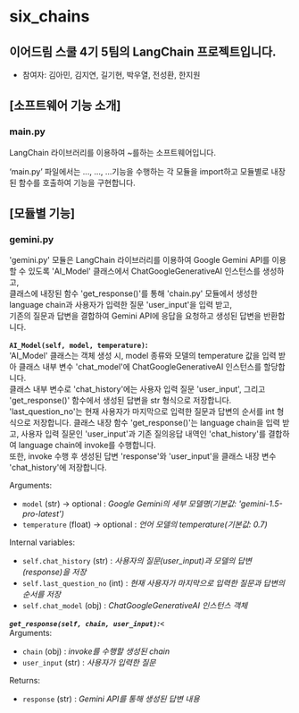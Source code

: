 # six_chains
## 이어드림 스쿨 4기 5팀의 LangChain 프로젝트입니다.
- 참여자: 김아민, 김지연, 길기현, 박우열, 전성환, 한지원

## [소프트웨어 기능 소개]

### main.py

LangChain 라이브러리를 이용하여 ~를하는 소프트웨어입니다.

‘main.py’ 파일에서는 ..., ..., ...기능을 수행하는 각 모듈을 import하고 모듈별로 내장된 함수를 호출하여 기능을 구현합니다.

## [모듈별 기능]

### gemini.py
'gemini.py' 모듈은 LangChain 라이브러리를 이용하여 Google Gemini API를 이용할 수 있도록 'AI_Model' 클래스에서 ChatGoogleGenerativeAI 인스턴스를 생성하고, <br>
클래스에 내장된 함수 'get_response()'를 통해 'chain.py' 모듈에서 생성한 language chain과 사용자가 입력한 질문 'user_input'을 입력 받고, <br>
기존의 질문과 답변을 결합하여 Gemini API에 응답을 요청하고 생성된 답변을 반환합니다.

**`AI_Model(self, model, temperature)`:** <br>
'AI_Model' 클래스는 객체 생성 시, model 종류와 모델의 temperature 값을 입력 받아 클래스 내부 변수 'chat_model'에 ChatGoogleGenerativeAI 인스턴스를 할당합니다.<br>
클래스 내부 변수로 'chat_history'에는 사용자 입력 질문 'user_input', 그리고 'get_response()' 함수에서 생성된 답변을 str 형식으로 저장합니다.<br>
'last_question_no'는 현재 사용자가 마지막으로 입력한 질문과 답변의 순서를 int 형식으로 저장합니다.
클래스 내장 함수 'get_response()'는 language chain을 입력 받고, 사용자 입력 질문인 'user_input'과 기존 질의응답 내역인 'chat_history'를 결합하여 language chain에 invoke를 수행합니다. <br>
또한, invoke 수행 후 생성된 답변 'response'와 'user_input'을 클래스 내장 변수 'chat_history'에 저장합니다.

Arguments:
- `model` (str) -> optional : *Google Gemini의 세부 모델명(기본값: 'gemini-1.5-pro-latest')*
- `temperature` (float) -> optional : *언어 모델의 temperature(기본값: 0.7)*

Internal variables:
- `self.chat_history` (str) : *사용자의 질문(user_input)과 모델의 답변(response)을 저장*
- `self.last_question_no` (int) : *현재 사용자가 마지막으로 입력한 질문과 답변의 순서를 저장*
- `self.chat_model` (obj) : *ChatGoogleGenerativeAI 인스턴스 객체*

***`get_response(self, chain, user_input)`:***<<br>
Arguments:
- `chain` (obj) :  *invoke를 수행할 생성된 chain*
- `user_input` (str) : *사용자가 입력한 질문*

Returns:
- `response` (str) : *Gemini API를 통해 생성된 답변 내용*
<br>
<br>
